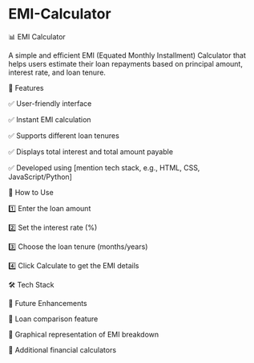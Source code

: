 # EMI-Calculator

📊 EMI Calculator

A simple and efficient EMI (Equated Monthly Installment) Calculator that helps users estimate their loan repayments based on principal amount, interest rate, and loan tenure.


🚀 Features

✅ User-friendly interface

✅ Instant EMI calculation

✅ Supports different loan tenures

✅ Displays total interest and total amount payable

✅ Developed using [mention tech stack, e.g., HTML, CSS, JavaScript/Python]


🔧 How to Use

1️⃣ Enter the loan amount

2️⃣ Set the interest rate (%)

3️⃣ Choose the loan tenure (months/years)

4️⃣ Click Calculate to get the EMI details


🛠 Tech Stack

📌 Future Enhancements

🔹 Loan comparison feature

🔹 Graphical representation of EMI breakdown

🔹 Additional financial calculators

